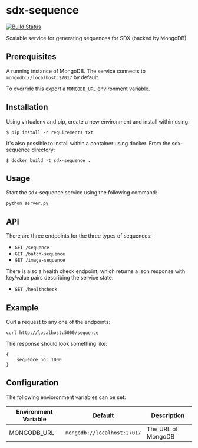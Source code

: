 # sdx-sequence

[![Build Status](https://travis-ci.org/ONSdigital/sdx-sequence.svg?branch=master)](https://travis-ci.org/ONSdigital/sdx-sequence)

Scalable service for generating sequences for SDX (backed by MongoDB).

## Prerequisites

A running instance of MongoDB. The service connects to `mongodb://localhost:27017` by default.

To override this export a `MONGODB_URL` environment variable.

## Installation

Using virtualenv and pip, create a new environment and install within using:

    $ pip install -r requirements.txt

It's also possible to install within a container using docker. From the sdx-sequence directory:

    $ docker build -t sdx-sequence .

## Usage

Start the sdx-sequence service using the following command:

    python server.py

## API

There are three endpoints for the three types of sequences:
 * `GET /sequence`
 * `GET /batch-sequence`
 * `GET /image-sequence`

There is also a health check endpoint, which returns a json response with key/value pairs describing the service state:
 * `GET /healthcheck`

## Example

Curl a request to any one of the endpoints:
```
curl http://localhost:5000/sequence
```

The response should look something like:
```
{
    sequence_no: 1000
}
```

## Configuration

The following envioronment variables can be set:

| Environment Variable    | Default                               | Description
|-------------------------|---------------------------------------|----------------
| MONGODB_URL             | `mongodb://localhost:27017`           | The URL of MongoDB
